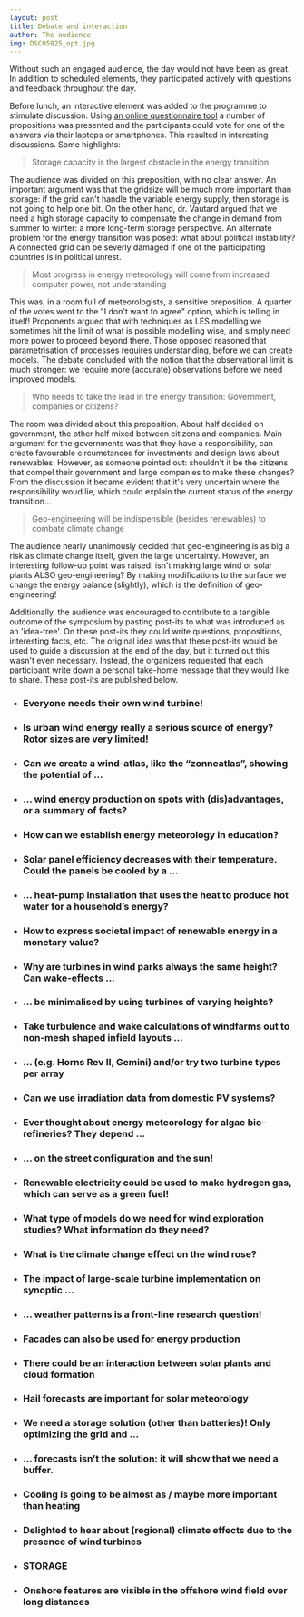 ```yaml
---
layout: post
title: Debate and interaction
author: The audience
img: DSC05925_opt.jpg
---
```


Without such an engaged audience, the day would not have been as great. In addition to scheduled elements, they participated actively with questions and feedback throughout the day.

Before lunch, an interactive element was added to the programme to stimulate discussion. Using [an online questionnaire tool](https://getkahoot.com/) a number of propositions was presented and the participants could vote for one of the answers via their laptops or smartphones. This resulted in interesting discussions. Some highlights:

> Storage capacity is the largest obstacle in the energy transition

The audience was divided on this preposition, with no clear answer. An important argument was that the gridsize will be much more important than storage: if the grid can't handle the variable energy supply, then storage is not going to help one bit. On the other hand, dr. Vautard argued that we need a high storage capacity to compensate the change in demand from summer to winter: a more long-term storage perspective. An alternate problem for the energy transition was posed: what about political instability? A connected grid can be severly damaged if one of the participating countries is in political unrest.

> Most progress in energy meteorology will come from increased computer power, not understanding

<!--more-->
This was, in a room full of meteorologists, a sensitive preposition. A quarter of the votes went to the "I don't want to agree" option, which is telling in itself! Proponents argued that with techniques as LES modelling we sometimes hit the limit of what is possible modelling wise, and simply need more power to proceed beyond there. Those opposed reasoned that parametrisation of processes requires understanding, before we can create models. The debate concluded with the notion that the observational limit is much stronger: we require more (accurate) observations before we need improved models.

> Who needs to take the lead in the energy transition: Government, companies or citizens?

The room was divided about this preposition. About half decided on government, the other half mixed between citizens and companies. Main argument for the governments was that they have a responsibility, can create favourable circumstances for investments and design laws about renewables. However, as someone pointed out: shouldn't it be the citizens that compel their government and large companies to make these changes? From the discussion it became evident that it's very uncertain where the responsibility woud lie, which could explain the current status of the energy transition...

> Geo-engineering will be indispensible (besides renewables) to combate climate change

The audience nearly unanimously decided that geo-engineering is as big a risk as climate change itself, given the large uncertainty. However, an interesting follow-up point was raised: isn't making large wind or solar plants ALSO geo-engineering? By making modifications to the surface we change the energy balance (slightly), which is the definition of geo-engineering!

Additionally, the audience was encouraged to contribute to a tangible outcome of the symposium by pasting post-its to what was introduced as an 'idea-tree'. On these post-its they could write questions, propositions, interesting facts, etc. The original idea was that these post-its would be used to guide a discussion at the end of the day, but it turned out this wasn't even necessary. Instead, the organizers requested that each participant write down a personal take-home message that they would like to share. These post-its are published below.

<!--more-->
<div class="wrap">
  <div class="box shadow1 unslider post-it">
    <ul>
      <li><h3>Everyone needs their own wind turbine!</h3></li>
      <li><h3>Is urban wind energy really a serious source of energy? Rotor sizes are very limited!</h3></li>
      <li><h3>Can we create a wind-atlas, like the “zonneatlas”, showing the potential of ...</h3></li>
      <li><h3>... wind energy production on spots with (dis)advantages, or a summary of facts?</h3></li>
      <li><h3>How can we establish energy meteorology in education?</h3></li>
      <li><h3>Solar panel efficiency decreases with their temperature. Could the panels be cooled by a ...</h3></li>
      <li><h3>... heat-pump installation that uses the heat to produce hot water for a household’s energy?</h3></li>
      <li><h3>How to express societal impact of renewable energy in a monetary value?</h3></li>
      <li><h3>Why are turbines in wind parks always the same height? Can wake-effects ...</h3></li>
      <li><h3>... be minimalised by using turbines of varying heights?</h3></li>
      <li><h3>Take turbulence and wake calculations of windfarms out to non-mesh shaped infield layouts ...</h3></li>
      <li><h3>... (e.g. Horns Rev II, Gemini) and/or try two turbine types per array</h3></li>
      <li><h3>Can we use irradiation data from domestic PV systems?</h3></li>
      <li><h3>Ever thought about energy meteorology for algae bio-refineries? They depend ...</h3></li>
      <li><h3>... on the street configuration and the sun!</h3></li>
      <li><h3>Renewable electricity could be used to make hydrogen gas, which can serve as a green fuel!</h3></li>
      <li><h3>What type of models do we need for wind exploration studies? What information do they need?</h3></li>
      <li><h3>What is the climate change effect on the wind rose?</h3></li>
      <li><h3>The impact of large-scale turbine implementation on synoptic ...</h3></li>
      <li><h3>... weather patterns is a front-line research question!</h3></li>
      <li><h3>Facades can also be used for energy production</h3></li>
      <li><h3>There could be an interaction between solar plants and cloud formation</h3></li>
      <li><h3>Hail forecasts are important for solar meteorology</h3></li>
      <li><h3>We need a storage solution (other than batteries)! Only optimizing the grid and ...</h3></li>
      <li><h3>... forecasts isn’t the solution: it will show that we need a buffer.</h3></li>
      <li><h3>Cooling is going to be almost as / maybe more important than heating</h3></li>
      <li><h3>Delighted to hear about (regional) climate effects due to the presence of wind turbines</h3></li>
      <li><h3>STORAGE</h3></li>
      <li><h3>Onshore features are visible in the offshore wind field over long distances</h3></li>
    </ul>
  </div>
</div>  
